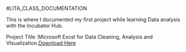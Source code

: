 #LITA_CLASS_DOCUMENTATION

This is where I documented my first project while learning Data analysis with the Incubator  Hub.

Project Title :Microsoft Excel for Data Cleaning, Analysis and VIsualization.[Download Here](https://www.microsoft.com)
